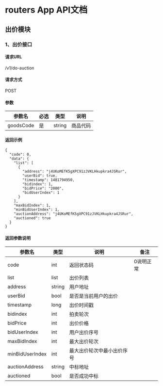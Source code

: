 
# routers App API文档

## 出价模块

### 1、出价接口

#### 请求URL

/v1/do-auction

#### 请求方式

POST

#### 参数

| 参数名 | 必选 | 类型 | 说明 |
| ------------ | ------------- | ------------ | ------------ |
| goodsCode | 是  | string | 商品代码 |


#### 返回示例

````
{
  "code": 0,
  "data": {
    "list": [
      {
        "address": "j4UKoMEfK5gXPC91zJVKLHkupkra4JSRur",
        "userBid": true,
        "timestamp": 1481794950,
        "bidindex": 1,
        "bidPrice": "2000",
        "bidUserIndex": 1
      }
    ],
    "maxBidIndex": 1,
    "minBidUserIndex": 1,
    "auctionAddress": "j4UKoMEfK5gXPC91zJVKLHkupkra4JSRur",
    "auctioned": true
  }
}
````

#### 返回参数说明

<a id="do_auction_return_example"></a>

| 参数名 | 类型 | 说明 | 备注 |
| ------------ | ------------ | ------------ | ------------ |
| code | int | 返回状态码 | 0说明正常 |
| list | list | 出价列表 |
| address | string | 用户地址 |
| userBid | bool | 是否是当前用户的出价 |
| timestamp | long | 出价时间戳 |
| bidindex | int | 拍卖轮次 |
| bidPrice | int | 出价价格 |
| bidUserIndex | int | 用户出价序号 |
| maxBidIndex | int | 最大出价轮次 |
| minBidUserIndex | int | 最大出价轮次中最小出价序号 |
| auctionAddress | string | 中标地址 |
| auctioned | bool | 是否成功中标 |

